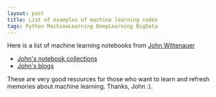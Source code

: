 ```yaml
---
layout: post
title: List of examples of machine learning codes
tags: Python MachineLearning DeepLearning BigData
---
```



Here is a list of machine learning notebooks from [John Wittenauer](http://www.johnwittenauer.net/tag/machine-learning/)

* [John's notebook collections](http://nbviewer.jupyter.org/github/jdwittenauer/ipython-notebooks/tree/master/notebooks/)
* [John's blogs](http://www.johnwittenauer.net/tag/machine-learning/)

These are very good resources for those who want to learn and refresh memories about machine learning. Thanks, John :).